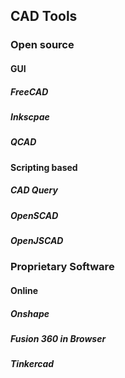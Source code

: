 ## CAD Tools
### Open source 
#### GUI
##### FreeCAD

##### Inkscpae

##### QCAD

#### Scripting based
##### CAD Query

##### OpenSCAD

##### OpenJSCAD

### Proprietary Software
#### Online
##### Onshape

##### Fusion 360 in Browser

##### Tinkercad

